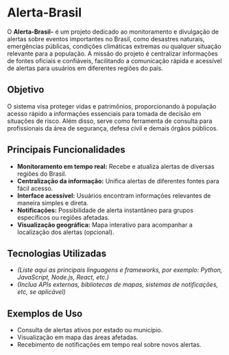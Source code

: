 # Alerta-Brasil

O **Alerta-Brasil-** é um projeto dedicado ao monitoramento e divulgação de alertas sobre eventos importantes no Brasil, como desastres naturais, emergências públicas, condições climáticas extremas ou qualquer situação relevante para a população. A missão do projeto é centralizar informações de fontes oficiais e confiáveis, facilitando a comunicação rápida e acessível de alertas para usuários em diferentes regiões do país.

## Objetivo

O sistema visa proteger vidas e patrimônios, proporcionando à população acesso rápido a informações essenciais para tomada de decisão em situações de risco. Além disso, serve como ferramenta de consulta para profissionais da área de segurança, defesa civil e demais órgãos públicos.

## Principais Funcionalidades

- **Monitoramento em tempo real:** Recebe e atualiza alertas de diversas regiões do Brasil.
- **Centralização da informação:** Unifica alertas de diferentes fontes para fácil acesso.
- **Interface acessível:** Usuários encontram informações relevantes de maneira simples e direta.
- **Notificações:** Possibilidade de alerta instantâneo para grupos específicos ou regiões afetadas.
- **Visualização geográfica:** Mapa interativo para acompanhar a localização dos alertas (opcional).

## Tecnologias Utilizadas

- *(Liste aqui as principais linguagens e frameworks, por exemplo: Python, JavaScript, Node.js, React, etc.)*
- *(Inclua APIs externas, bibliotecas de mapas, sistemas de notificações, etc, se aplicável)*

## Exemplos de Uso

- Consulta de alertas ativos por estado ou município.
- Visualização em mapa das áreas afetadas.
- Recebimento de notificações em tempo real sobre novos alertas.
